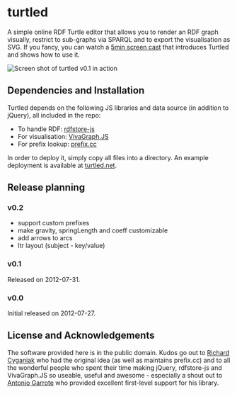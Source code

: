 # turtled

A simple online RDF Turtle editor that allows you to render an RDF graph visually, restrict to sub-graphs via SPARQL and to export the visualisation as SVG.
If you fancy, you can watch a [5min screen cast](http://www.youtube.com/watch?v=LRtJAUdASsE) that introduces Turtled and shows how to use it.

![Screen shot of turtled v0.1 in action](https://github.com/mhausenblas/turtled/raw/master/doc/turtled-screen-shot-v01.png "Screen shot of turtled v0.1 in action")

## Dependencies and Installation

Turtled depends on the following JS libraries and data source (in addition to jQuery), all included in the repo:

* To handle RDF: [rdfstore-js](https://github.com/antoniogarrote/rdfstore-js)
* For visualisation: [VivaGraph.JS](https://github.com/anvaka/VivaGraphJS)
* For prefix lookup: [prefix.cc](http://prefix.cc/)

In order to deploy it, simply copy all files into a directory. An example deployment is available at [turtled.net](http://turtled.net/).

## Release planning


### v0.2

* support custom prefixes
* make gravity, springLength and coeff customizable
* add arrows to arcs
* ltr layout (subject - key/value)


### v0.1

Released on 2012-07-31.

### v0.0

Initial released on 2012-07-27.


## License and Acknowledgements

The software provided here is in the public domain. Kudos go out to [Richard Cyganiak](https://github.com/cygri) who had the original idea (as well as maintains prefix.cc) and to all the wonderful people who spent their time making jQuery, rdfstore-js and VivaGraph.JS so useable, useful and awesome - especially a shout out to [Antonio Garrote](https://github.com/antoniogarrote) who provided excellent first-level support for his library.